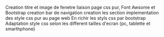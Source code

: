 Creation titre et image de fenetre
liaison page css pur, Font Awsome et Bootstrap
creation bar de navigation
creation les section
implementation des style css pur au page web
En richir les styls css par bootstrap
Adaptation style css selon les different tailles d'ecran (pc, tablette et smarthphone)
